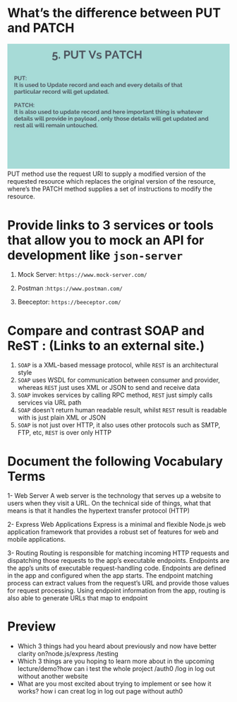  
 # What’s the difference between PUT and PATCH
![](maxresdefault.jpg)
PUT method use the request URI to supply a modified version of the requested resource which replaces the original version of the resource, where’s the PATCH method supplies a set of instructions to modify the resource.

# Provide links to 3 services or tools that allow you to mock an API for development like `json-server`
1. Mock Server: `https://www.mock-server.com/`
2. Postman :`https://www.postman.com/`

3. Beeceptor: `https://beeceptor.com/`


# Compare and contrast SOAP and ReST : (Links to an external site.)

1. `SOAP` is a XML-based message protocol, while `REST` is an architectural style
2. `SOAP` uses WSDL for communication between consumer and provider, whereas `REST` just uses XML or JSON to send and receive data
3. `SOAP` invokes services by calling RPC method, `REST` just simply calls services via URL path
4. `SOAP` doesn't return human readable result, whilst `REST` result is readable with is just plain XML or JSON
5. `SOAP` is not just over HTTP, it also uses other protocols such as SMTP, FTP, etc, `REST` is over only HTTP



# Document the following Vocabulary Terms

1- Web Server
A web server is the technology that serves up a website to users when they visit a URL. On the technical side of things, what that means is that it handles the hypertext transfer protocol (HTTP)

2- Express
Web Applications Express is a minimal and flexible Node.js web application framework that provides a robust set of features for web and mobile applications.

3- Routing
Routing is responsible for matching incoming HTTP requests and dispatching those requests to the app’s executable endpoints. Endpoints are the app’s units of executable request-handling code. Endpoints are defined in the app and configured when the app starts. The endpoint matching process can extract values from the request’s URL and provide those values for request processing. Using endpoint information from the app, routing is also able to generate URLs that map to endpoint
# Preview 
* Which 3 things had you heard about previously and now have better clarity on?node.js/express /testing
* Which 3 things are you hoping to learn more about in the upcoming lecture/demo?how can i test the  whole project /auth0 /log in log out without  another website 
* What are you most excited about trying to implement or see how it works? how i can creat log in log out page without auth0